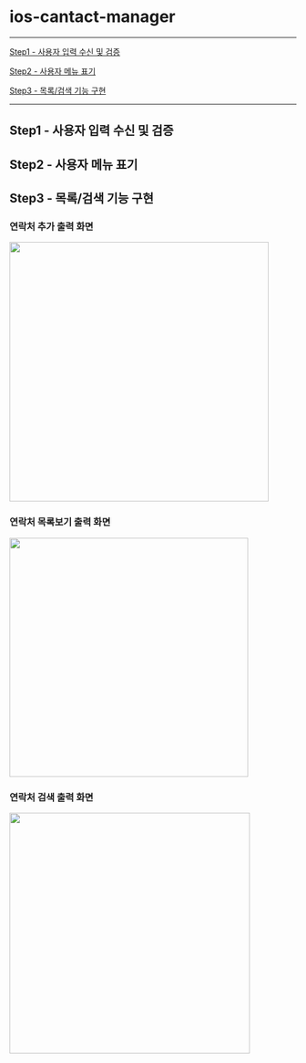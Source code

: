 # ios-cantact-manager

----

<a href ="#1-Step1---사용자 입력 수신 및 검증">Step1 - 사용자 입력 수신 및 검증</a>

<a href ="#2-Step2---사용자 메뉴 표기">Step2 - 사용자 메뉴 표기</a>

<a href ="#3-Step3---목록/검색 기능 구현">Step3 - 목록/검색 기능 구현</a>

----

## Step1 - 사용자 입력 수신 및 검증

## Step2 - 사용자 메뉴 표기

## Step3 - 목록/검색 기능 구현

### 연락처 추가 출력 화면
<img src="https://user-images.githubusercontent.com/92699723/210034468-700b70ea-796b-4dac-b741-182cc6dc6d57.png" width="455">

### 연락처 목록보기 출력 화면
<img src="https://user-images.githubusercontent.com/92699723/210034466-6b26de10-4165-4e54-a9a6-4a9ed14acbf4.png" width="419" >


### 연락처 검색 출력 화면
<img src="https://user-images.githubusercontent.com/92699723/210034464-de2babaa-e26f-4f5f-b5e2-5b25a5917475.png" width="422">